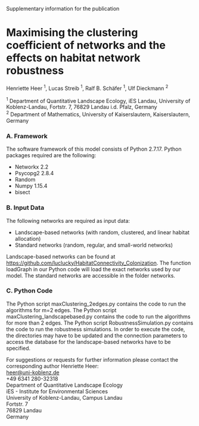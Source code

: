 Supplementary information for the publication 
# Maximising the clustering coefficient of networks and the effects on habitat network robustness
Henriette Heer <sup>1</sup>, Lucas Streib <sup>1</sup>, Ralf B. Schäfer <sup>1</sup>, Ulf Dieckmann <sup>2</sup>

<sup>1</sup> Department of Quantitative Landscape Ecology, iES Landau, University of Koblenz-Landau, Fortstr. 7, 76829 Landau i.d. Pfalz, Germany  
<sup>2</sup> Department of Mathematics, University of Kaiserslautern, Kaiserslautern, Germany
### A. Framework

The software framework of this model consists of Python 2.7.17. Python packages required are the following: 
* Networkx 2.2
* Psycopg2 2.8.4
* Random
* Numpy 1.15.4
* bisect


### B. Input Data 

The following networks are required as input data: 
* Landscape-based networks (with random, clustered, and linear habitat allocation)
* Standard networks (random, regular, and small-world networks)  

Landscape-based networks can be found at https://github.com/luclucky/HabitatConnectivity_Colonization. The function loadGraph in our Python code will load the exact networks used by our model.
The standard networks are accessible in the folder networks. 


### C. Python Code

The Python script maxClustering_2edges.py contains the code to run the algorithms for m=2 edges.
The Python script maxClustering_landscapebased.py contains the code to run the algorithms for more than 2 edges.
The Python script RobustnessSimulation.py contains the code to run the robustness simulations. In order to execute the code, the directories may have to be updated and the connection parameters to access the database for the landscape-based networks have to be specified.

For suggestions or requests for further information please contact the corresponding author Henriette Heer:  
heer@uni-koblenz.de  
+49 6341 280-32318  
Department of Quantitative Landscape Ecology  
iES - Institute for Environmental Sciences   
University of Koblenz-Landau, Campus Landau  
Fortstr. 7  
76829 Landau  
Germany  
